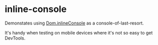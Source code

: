 # inline-console

Demonstates using [Dom.inlineConsole](https://api.ixfx.fun/functions/Dom.inlineConsole.html) as a console-of-last-resort.

It's handy when testing on mobile devices where it's not so easy to get DevTools.